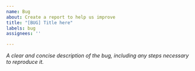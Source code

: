 ```yaml
---
name: Bug
about: Create a report to help us improve
title: "[BUG] Title here"
labels: bug
assignees: ''

---
```


_A clear and concise description of the bug, including any steps necessary to reproduce it._
